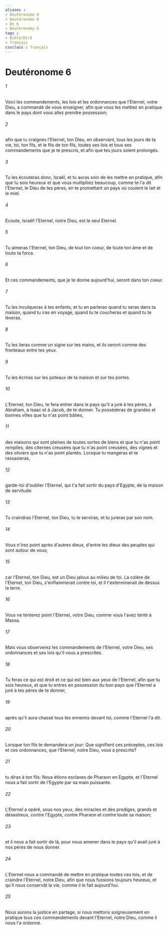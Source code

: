 ```yaml
---
aliases : 
- Deutéronome 6
- Deutéronome 6
- Dt 6
- Deuteronomy 6
tags : 
- Bible/Dt/6
- français
cssclass : français
---
```


# Deutéronome 6

###### 1
Voici les commandements, les lois et les ordonnances que l'Eternel, votre Dieu, a commandé de vous enseigner, afin que vous les mettiez en pratique dans le pays dont vous allez prendre possession;
###### 2
afin que tu craignes l'Eternel, ton Dieu, en observant, tous les jours de ta vie, toi, ton fils, et le fils de ton fils, toutes ses lois et tous ses commandements que je te prescris, et afin que tes jours soient prolongés.
###### 3
Tu les écouteras donc, Israël, et tu auras soin de les mettre en pratique, afin que tu sois heureux et que vous multipliiez beaucoup, comme te l'a dit l'Eternel, le Dieu de tes pères, en te promettant un pays où coulent le lait et le miel.
###### 4
Ecoute, Israël! l'Eternel, notre Dieu, est le seul Eternel.
###### 5
Tu aimeras l'Eternel, ton Dieu, de tout ton coeur, de toute ton âme et de toute ta force.
###### 6
Et ces commandements, que je te donne aujourd'hui, seront dans ton coeur.
###### 7
Tu les inculqueras à tes enfants, et tu en parleras quand tu seras dans ta maison, quand tu iras en voyage, quand tu te coucheras et quand tu te lèveras.
###### 8
Tu les lieras comme un signe sur tes mains, et ils seront comme des fronteaux entre tes yeux.
###### 9
Tu les écriras sur les poteaux de ta maison et sur tes portes.
###### 10
L'Eternel, ton Dieu, te fera entrer dans le pays qu'il a juré à tes pères, à Abraham, à Isaac et à Jacob, de te donner. Tu posséderas de grandes et bonnes villes que tu n'as point bâties,
###### 11
des maisons qui sont pleines de toutes sortes de biens et que tu n'as point remplies, des citernes creusées que tu n'as point creusées, des vignes et des oliviers que tu n'as point plantés. Lorsque tu mangeras et te rassasieras,
###### 12
garde-toi d'oublier l'Eternel, qui t'a fait sortir du pays d'Egypte, de la maison de servitude.
###### 13
Tu craindras l'Eternel, ton Dieu, tu le serviras, et tu jureras par son nom.
###### 14
Vous n'irez point après d'autres dieux, d'entre les dieux des peuples qui sont autour de vous;
###### 15
car l'Eternel, ton Dieu, est un Dieu jaloux au milieu de toi. La colère de l'Eternel, ton Dieu, s'enflammerait contre toi, et il t'exterminerait de dessus la terre.
###### 16
Vous ne tenterez point l'Eternel, votre Dieu, comme vous l'avez tenté à Massa.
###### 17
Mais vous observerez les commandements de l'Eternel, votre Dieu, ses ordonnances et ses lois qu'il vous a prescrites.
###### 18
Tu feras ce qui est droit et ce qui est bien aux yeux de l'Eternel, afin que tu sois heureux, et que tu entres en possession du bon pays que l'Eternel a juré à tes pères de te donner,
###### 19
après qu'il aura chassé tous tes ennemis devant toi, comme l'Eternel l'a dit.
###### 20
Lorsque ton fils te demandera un jour: Que signifient ces préceptes, ces lois et ces ordonnances, que l'Eternel, notre Dieu, vous a prescrits?
###### 21
tu diras à ton fils: Nous étions esclaves de Pharaon en Egypte, et l'Eternel nous a fait sortir de l'Egypte par sa main puissante.
###### 22
L'Eternel a opéré, sous nos yeux, des miracles et des prodiges, grands et désastreux, contre l'Egypte, contre Pharaon et contre toute sa maison;
###### 23
et il nous a fait sortir de là, pour nous amener dans le pays qu'il avait juré à nos pères de nous donner.
###### 24
L'Eternel nous a commandé de mettre en pratique toutes ces lois, et de craindre l'Eternel, notre Dieu, afin que nous fussions toujours heureux, et qu'il nous conservât la vie, comme il le fait aujourd'hui.
###### 25
Nous aurons la justice en partage, si nous mettons soigneusement en pratique tous ces commandements devant l'Eternel, notre Dieu, comme il nous l'a ordonné.
